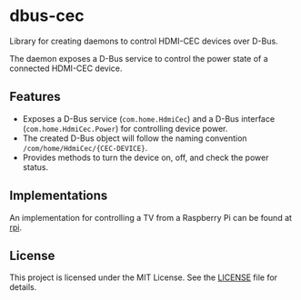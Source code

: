 # dbus-cec

Library for creating daemons to control HDMI-CEC devices over D-Bus.

The daemon exposes a D-Bus service to control the power state of a connected HDMI-CEC device.

## Features

- Exposes a D-Bus service (`com.home.HdmiCec`) and a D-Bus interface (`com.home.HdmiCec.Power`) for controlling device power.
- The created D-Bus object will follow the naming convention `/com/home/HdmiCec/{CEC-DEVICE}`.
- Provides methods to turn the device on, off, and check the power status.

## Implementations

An implementation for controlling a TV from a Raspberry Pi can be found at [rpi](./rpi).

## License

This project is licensed under the MIT License. See the [LICENSE](LICENSE) file for details.
